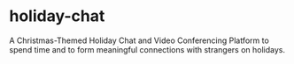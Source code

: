 # holiday-chat
A Christmas-Themed Holiday Chat and Video Conferencing Platform to spend time and to form meaningful connections with strangers on holidays.

